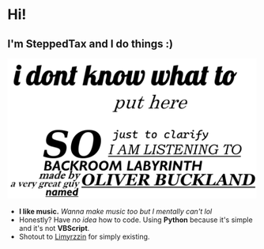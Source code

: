 # Hi!
## I'm SteppedTax and I do things :)
![i don't know what alt text is for and where to see it](https://github.com/SteppedTax/SteppedTax/blob/a3bdd880e9f1b5f0653c85830ff39da185ab1add/profile.png "A very nice profile picture thingy")

- **I like music.** *Wanna make music too but I mentally can't lol*
- Honestly? Have *no idea* how to code. Using **Python** because it's simple and it's not **VBScript**.
- Shotout to [Limyrzzin](https://github.com/Limyrzzzin "you don't have to click on it") for simply existing.
